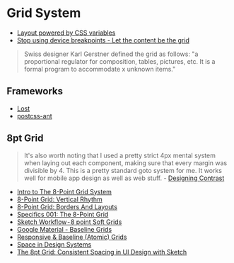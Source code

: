 # Grid System

* [Layout powered by CSS variables](https://codepen.io/pixelass/post/layout-powered-by-css-variables)
* [Stop using device breakpoints - Let the content be the grid](https://medium.com/simple-human/stop-using-device-breakpoints-b11a87e2625c)

> Swiss designer Karl Gerstner defined the grid as follows: "a proportional regulator for composition, tables, pictures, etc. It is a formal program to accommodate x unknown items."

## Frameworks

* [Lost](https://github.com/peterramsing/lost)
* [postcss-ant](https://github.com/corysimmons/postcss-ant)

## 8pt Grid

> It's also worth noting that I used a pretty strict 4px mental system when laying out each component, making sure that every margin was divisible by 4. This is a pretty standard goto system for me. It works well for mobile app design as well as web stuff. - [Designing Contrast](http://mds.is/designing-contrast/)

* [Intro to The 8-Point Grid System](https://builttoadapt.io/intro-to-the-8-point-grid-system-d2573cde8632)
* [8-Point Grid: Vertical Rhythm](https://builttoadapt.io/8-point-grid-vertical-rhythm-90d05ad95032)
* [8-Point Grid: Borders And Layouts](https://builttoadapt.io/8-point-grid-borders-and-layouts-e91eb97f5091)
* [Specifics 001: The 8-Point Grid](https://spec.fm/specifics/8-pt-grid)
* [Sketch Workflow - 8 point Soft Grids](https://medium.com/sketch-app-sources/8-point-soft-grids-in-sketch-e8f1d5ca2cd4#.fukr02nqe)
* [Google Material - Baseline Grids](https://material.io/guidelines/layout/metrics-keylines.html#metrics-keylines-baseline-grids)
* [Responsive & Baseline (Atomic) Grids](http://harmony.intuit.com/grid/)
* [Space in Design Systems](https://medium.com/eightshapes-llc/space-in-design-systems-188bcbae0d62#.svn04vu44)
* [The 8pt Grid: Consistent Spacing in UI Design with Sketch](https://blog.prototypr.io/the-8pt-grid-consistent-spacing-in-ui-design-with-sketch-577e4f0fd520)